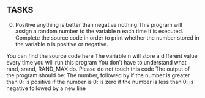 ## TASKS

0. Positive anything is better than negative nothing
This program will assign a random number to the variable n each time it is executed. Complete the source code in order to print whether the number stored in the variable n is positive or negative.

You can find the source code here
The variable n will store a different value every time you will run this program
You don’t have to understand what rand, srand, RAND_MAX do. Please do not touch this code
The output of the program should be:
	The number, followed by
		if the number is greater than 0: is positive
		if the number is 0: is zero
		if the number is less than 0: is negative
	followed by a new line
